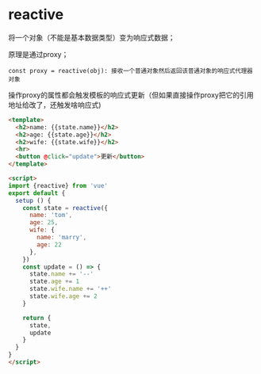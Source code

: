 # reactive
将一个对象（不能是基本数据类型）变为响应式数据；

原理是通过proxy；

`const proxy = reactive(obj): 接收一个普通对象然后返回该普通对象的响应式代理器对象`

操作proxy的属性都会触发模板的响应式更新（但如果直接操作proxy把它的引用地址给改了，还触发啥响应式)
```html
<template>
  <h2>name: {{state.name}}</h2>
  <h2>age: {{state.age}}</h2>
  <h2>wife: {{state.wife}}</h2>
  <hr>
  <button @click="update">更新</button>
</template>

<script>
import {reactive} from 'vue'
export default {
  setup () {
    const state = reactive({
      name: 'tom',
      age: 25,
      wife: {
        name: 'marry',
        age: 22
      },
    })
    const update = () => {
      state.name += '--'
      state.age += 1
      state.wife.name += '++'
      state.wife.age += 2
    }

    return {
      state,
      update
    }
  }
}
</script>
```